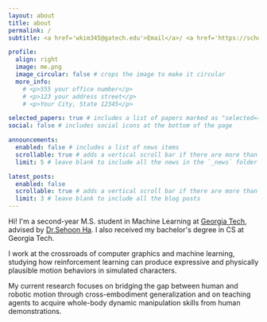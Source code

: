 ```yaml
---
layout: about
title: about
permalink: /
subtitle: <a href='wkim345@gatech.edu'>Email</a>/ <a href='https://scholar.google.com/citations?user=uMZ-m0gAAAAJ&hl=en'>Google Scholor</a>/ <a href='https://github.com/dnjsxor999'>Github</a>/ <a href='https://x.com/wontaek0820'>Twitter</a>/

profile:
  align: right
  image: me.png
  image_circular: false # crops the image to make it circular
  more_info: 
    # <p>555 your office number</p>
    # <p>123 your address street</p>
    # <p>Your City, State 12345</p>

selected_papers: true # includes a list of papers marked as "selected={true}"
social: false # includes social icons at the bottom of the page

announcements:
  enabled: false # includes a list of news items
  scrollable: true # adds a vertical scroll bar if there are more than 3 news items
  limit: 5 # leave blank to include all the news in the `_news` folder

latest_posts:
  enabled: false
  scrollable: true # adds a vertical scroll bar if there are more than 3 new posts items
  limit: 3 # leave blank to include all the blog posts
---
```


<!-- Write your biography here. Tell the world about yourself. Link to your favorite [subreddit](http://reddit.com). You can put a picture in, too. The code is already in, just name your picture `prof_pic.jpg` and put it in the `img/` folder.

Put your address / P.O. box / other info right below your picture. You can also disable any of these elements by editing `profile` property of the YAML header of your `_pages/about.md`. Edit `_bibliography/papers.bib` and Jekyll will render your [publications page](/al-folio/publications/) automatically.

Link to your social media connections, too. This theme is set up to use [Font Awesome icons](https://fontawesome.com/) and [Academicons](https://jpswalsh.github.io/academicons/), like the ones below. Add your Facebook, Twitter, LinkedIn, Google Scholar, or just disable all of them. -->

Hi! I'm a second-year M.S. student in Machine Learning at [Georgia Tech](https://www.gatech.edu/), advised by [Dr.Sehoon Ha](https://faculty.cc.gatech.edu/~sha9/). I also received my bachelor's degree in CS at Georgia Tech.

I work at the crossroads of computer graphics and machine learning, studying how reinforcement learning can produce expressive and physically plausible motion behaviors in simulated characters. 

My current research focuses on bridging the gap between human and robotic motion through cross-embodiment generalization and on teaching agents to acquire whole-body dynamic manipulation skills from human demonstrations.

<!-- 아카데믹 톤:
My research lies at the intersection of computer graphics and machine learning, where I explore the use of reinforcement learning to achieve physically realistic motion control for simulated characters. In particular, I am interested in enabling cross-embodiment motion generalization—transferring and adapting human movements to robots of different morphologies—and in developing controllers that can learn whole-body, dynamic manipulation skills directly from human demonstrations. -->
